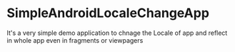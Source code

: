 # SimpleAndroidLocaleChangeApp
It's a very simple demo application to chnage the Locale of app and reflect in whole app even in fragments or viewpagers 
